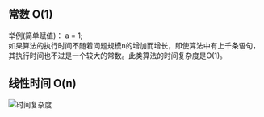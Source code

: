 ## 常数 O(1)
举例(简单赋值)： a = 1;     
如果算法的执行时间不随着问题规模n的增加而增长，即使算法中有上千条语句，其执行时间也不过是一个较大的常数。此类算法的时间复杂度是O(1)。

## 线性时间 O(n)



![时间复杂度](https://pic1.zhimg.com/v2-a1387c0df75b3bc0fc81285efd0fed70_b.jpg)

